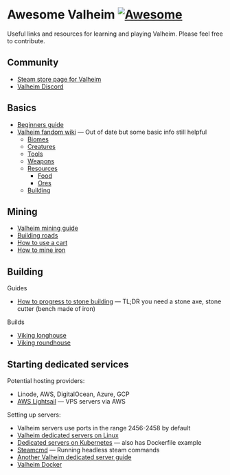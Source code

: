 # Awesome Valheim [![Awesome](https://awesome.re/badge.svg)](https://awesome.re)

Useful links and resources for learning and playing Valheim. Please feel free to contribute.

## Community

- [Steam store page for Valheim](https://store.steampowered.com/app/892970/Valheim/)
- [Valheim Discord](https://discord.com/invite/44qXMJH)

## Basics

- [Beginners guide](https://www.youtube.com/watch?v=dJ02QiERMsY)
- [Valheim fandom wiki](https://valheim.fandom.com/wiki/Valheim_Wiki) — Out of date but some basic info still helpful
  - [Biomes](https://valheim.fandom.com/wiki/Biomes)
  - [Creatures](https://valheim.fandom.com/wiki/Creatures)
  - [Tools](https://valheim.fandom.com/wiki/Category:Tools)
  - [Weapons](https://valheim.fandom.com/wiki/Category:Weapons)
  - [Resources](https://valheim.fandom.com/wiki/Resources_List)
    - [Food](https://valheim.fandom.com/wiki/Category:Food)
    - [Ores](https://valheim.fandom.com/wiki/Category:Ores)
  - [Building](https://valheim.fandom.com/wiki/Building)

## Mining

- [Valheim mining guide](https://www.dualshockers.com/valheim-mining-guide/)
- [Building roads](https://www.youtube.com/watch?v=4Ytr_u9WLI4&ab_channel=Nthershock)
- [How to use a cart](https://screenrant.com/valheim-craft-use-cart-guide/)
- [How to mine iron](https://www.pcgamer.com/au/how-to-get-valheim-iron-ore-gate-armor/)

## Building

Guides

- [How to progress to stone building](https://www.pcgamer.com/au/how-to-get-valheim-stone-building-cutter-walls-pickaxe/) — TL;DR you need a stone axe, stone cutter (bench made of iron)

Builds

- [Viking longhouse](https://www.youtube.com/watch?v=db0jbylvhBc)
- [Viking roundhouse](https://www.youtube.com/watch?v=zbxNFnSYnag)


## Starting dedicated services

Potential hosting providers:

- Linode, AWS, DigitalOcean, Azure, GCP
- [AWS Lightsail](https://www.youtube.com/watch?v=dJ02QiERMsY) — VPS servers via AWS

Setting up servers:

- Valheim servers use ports in the range 2456-2458 by default
- [Valheim dedicated servers on Linux](https://gameplay.tips/guides/9765-valheim.html)
- [Dedicated servers on Kubernetes](https://hackersvanguard.com/valheim-dedicated-server-on-kubernetes/) — also has Dockerfile example
- [Steamcmd](https://developer.valvesoftware.com/wiki/SteamCMD) — Running headless steam commands
- [Another Valheim dedicated server guide](https://github.com/F1r3w477/my-tutorials/blob/main/Valheim%20Dedicated%20VPS%20-%20HyperExpert/README.md)
- [Valheim Docker](https://github.com/rockneurotiko/valheim-docker)
